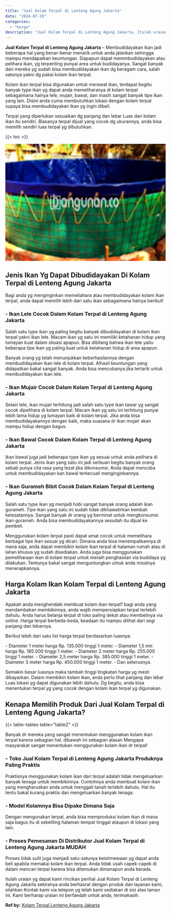 ```yaml
---
title: "Jual Kolam Terpal di Lenteng Agung Jakarta"
date: "2024-07-29"
categories: 
  - "harga"
description: "Jual Kolam Terpal di Lenteng Agung Jakarta. Itulah uraian yg dapat kami rincikan perihal Jual Kolam Terpal di Lenteng Agung Jakarta sekiranya anda berhasrat..."
---
```


**Jual Kolam Terpal di Lenteng Agung Jakarta** – Membudidayakan ikan jadi beberapa hal yang benar-benar menarik untuk anda jalankan sehingga mampu mendapatkan keuntungan. Siapapun dapat memmbudidayakan atau pelihara ikan, yg terpenting punyai area untuk budidayanya. Sangat banyak dari mereka yg sudah bisa membudidayakan ikan dg beragam cara, salah satunya yakni dg pakai kolam ikan terpal.

Kolam ikan terpal bisa digunakan untuk merawat ikan, terdapat begitu banyak type ikan yg dapat anda memeliharanya di kolam terpal sebagaimana halnya lele, mujair, bawal, dan masih sangat banyak tipe ikan yang lain. Disini anda cuma membutuhkan lokasi dengan kolam terpal supaya bisa membudidayakan ikan yg ingin dibeli.

Terpal yang diperlukan sesuaikan dg panjang dan lebar Luas dari kolam ikan itu sendiri. Biasanya terpal dijual yang cocok dg ukurannya, anda bisa memilih sendiri luas terpal yg dibutuhkan.

{{< toc >}}

![Jual Kolam Terpal di Lenteng Agung Jakarta](/images/jual-kolam-terpal-58.png)

## Jenis Ikan Yg Dapat Dibudidayakan Di Kolam Terpal di Lenteng Agung Jakarta

Bagi anda yg menginginkan memeliahara atau membudidayakan kolam ikan terpal, anda dapat memilih lebih dari satu ikan sebagaimana halnya berikut!

### \- Ikan Lele Cocok Dalam Kolam Terpal di Lenteng Agung Jakarta

Salah satu type ikan yg paling begitu banyak dibudidayakan di kolam ikan terpal yakni ikan lele. Macam ikan yg satu ini memiliki ketahanan hidup yang lumayan kuat dalam situasi apapun. Bisa dibilang bahwa ikan lele yaitu beberapa tipe ikan yg paling kuat untuk ketahanan hidup di area apapun.

Banyak orang yg telah menunjukkan keberhasilannya dengan membudidayakan ikan lele di kolam terpal. Alhasil keuntungan yang didapatkan bakal sangat banyak. Anda bisa mencobanya jika tertarik untuk membudidayakan ikan lele.

### \- Ikan Mujair Cocok Dalam Kolam Terpal di Lenteng Agung Jakarta

Selain lele, ikan mujair terhitung jadi salah satu type ikan tawar yg sangat cocok dipelihara di kolam terpal. Macam ikan yg satu ini terhitung punyai lebih lama hidup yg lumayan baik di kolam terpal. Jika anda bisa membudidayakannya dengan baik, maka suasana dr ikan mujair akan mampu hidup dengan bagus.

### \- Ikan Bawal Cocok Dalam Kolam Terpal di Lenteng Agung Jakarta

Ikan bawal juga jadi beberapa type ikan yg sesuai untuk anda pelihara di kolam terpal. Jenis ikan yang satu ini jadi serbuan begitu banyak orang sebab punya cita rasa yang lezat jika dikonsumsi. Anda dapat mencoba untuk membudidayakan kan bawal terkecuali menginginkannya.

### \- Ikan Gurameh Bibit Cocok Dalam Kolam Terpal di Lenteng Agung Jakarta

Salah satu type ikan yg menjadi hobi sangat banyak orang adalah ikan gurameh. Tipe ikan yang satu ini sudah tidak dikhawatirkan kembali kelezatannya. Sangat banyak dr orang yg berminat untuk mengkonsumsi ikan gurameh. Anda bisa membudidayakannya sesudah itu dijual ke pembeli.

Menggunakan kolam terpal pasti dapat amat cocok untuk memelihara berbagai tipe ikan sesuai yg dicari. Dimana anda bisa menempatkannya di mana saja, anda dapat membikin kolam ikan terpal di halaman rumah atau di lahan khusus yg sudah disediakan. Anda juga bisa menggunakan pemeliharaan ikan di kolam terpal untuk meraih penghasilan via budidaya yg dilakukan. Tentunya bakal sangat menguntungkan untuk anda misalnya menerapkannya.

## Harga Kolam Ikan Kolam Terpal di Lenteng Agung Jakarta

Apakah anda menghendaki membuat kolam ikan terpal? bagi anda yang mendambakan membikinnya, anda wajib mempersiapkan terpal terlebih dahulu. Anda harus belanja terpal di toko paling dekat atau membelinya via online. Harga terpal berbeda-beda, keadaan itu mampu dilihat dari segi panjang dan lebarnya.

Berikut lebih dari satu list harga terpal berdasarkan luasnya:

\- Diameter 1 meter harga Rp. 135.000 tinggi 1 meter. - Diameter 1,5 mtr. harga Rp. 185.000 tinggi 1 meter. - Diameter 2 meter harga Rp. 255.000 tinggi 1 meter. - Diameter 2,5 meter harga Rp. 385.000 tinggi 1 meter. - Diameter 3 meter harga Rp. 450.000 tinggi 1 meter. - Dan seterusnya.

Semakin besar luasnya maka tambah tinggi tingkatan harga yg mesti dibayarkan. Dalam membikin kolam ikan, anda perlu lihat panjang dan lebar Luas lokasi yg dapat digunakan lebih dahulu. Dg begitu, anda bisa menentukan terpal yg yang cocok dengan kolam ikan terpal yg digunakan.

## Kenapa Memilih Produk Dari Jual Kolam Terpal di Lenteng Agung Jakarta?

{{< table-tables table="table2" >}}

Banyak dr mereka yang sangat menentukan menggunakan kolam ikan terpal karena sebagian hal. dibawah ini sebagian alasan Mengapa masyarakat sangat menentukan menggunakan kolam ikan dr terpal!

### \- Toko Jual Kolam Terpal di Lenteng Agung Jakarta Produknya Paling Praktis

Praktisnya menggunakan kolam ikan dari terpal adalah tidak mengeluarkan banyak tenaga untuk membikinnya. Contohnya anda membuat kolam ikan yang mengharuskan anda untuk menggali tanah terlebih dahulu. Hal itu tentu bakal kurang praktis dan mengeluarkan banyak tenaga.

### \- Model Kolamnya Bisa Dipake Dimana Saja

Dengan mengunakan terpal, anda bisa memproduksi kolam ikan di mana saja bagus itu di sekeliling halaman tempat tinggal ataupun di lokasi yang lain.

### \- Proses Pemesanan Di Distributor Jual Kolam Terpal di Lenteng Agung Jakarta MUDAH

Proses tidak sulit juga menjadi satu-satunya keistimewaan yg dapat anda beli apabila memakai kolam ikan terpal. Anda tidak usah capek-capek di dalam mencari terpal karena bisa ditemukan dimanapun anda berada.

Itulah uraian yg dapat kami rincikan perihal Jual Kolam Terpal di Lenteng Agung Jakarta sekiranya anda berhasrat dengan produk dan layanan kami, silahkan Kontak kami via telepon yg telah kami sediakan di sisi atas laman ini. Kami berharap uraian ini berfaedah untuk anda, terimakasih.

**Ref by:** [Kolam Terpal Lenteng Agung Jakarta](https://id.wikipedia.org/wiki/Kolam)
